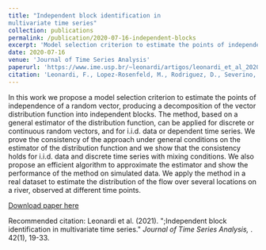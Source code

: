```yaml
---
title: "Independent block identification in
multivariate time series"
collection: publications
permalink: /publication/2020-07-16-independent-blocks
excerpt: 'Model selection criterion to estimate the points of independence of a random vector, producing a decomposition of the vector distribution function into independent blocks.'
date: 2020-07-16
venue: 'Journal of Time Series Analysis'
paperurl: 'https://www.ime.usp.br/~leonardi/artigos/leonardi_et_al_2020.pdf'
citation: 'Leonardi, F., Lopez‐Rosenfeld, M., Rodriguez, D., Severino, M. T., & Sued, M (2021). &quot;Independent block identification in multivariate time series.&quot; <i>Journal of Time Series Analysis, </i>. 42(1), 19-33.'
---
```


In this work we propose a model selection criterion to estimate the points of independence of a random vector, producing a decomposition of the vector distribution function into independent blocks. The method, based on a general estimator of the distribution function, can be applied for discrete or continuous random vectors, and for i.i.d. data or dependent time series. We prove the consistency of the approach under general conditions on the estimator of the distribution function and we show that the consistency holds for i.i.d. data and discrete time series with mixing conditions. We also propose an efficient algorithm to approximate the estimator and show the performance of the method on simulated data. We apply the method in a real dataset to estimate the distribution of the flow over several locations on a river, observed at different time points.

[Download paper here](https://www.ime.usp.br/~leonardi/artigos/leonardi_et_al_2020.pdf)

Recommended citation: Leonardi et al. (2021). ";Independent block identification in multivariate time series." <i>Journal of Time Series Analysis, </i>. 42(1), 19-33.